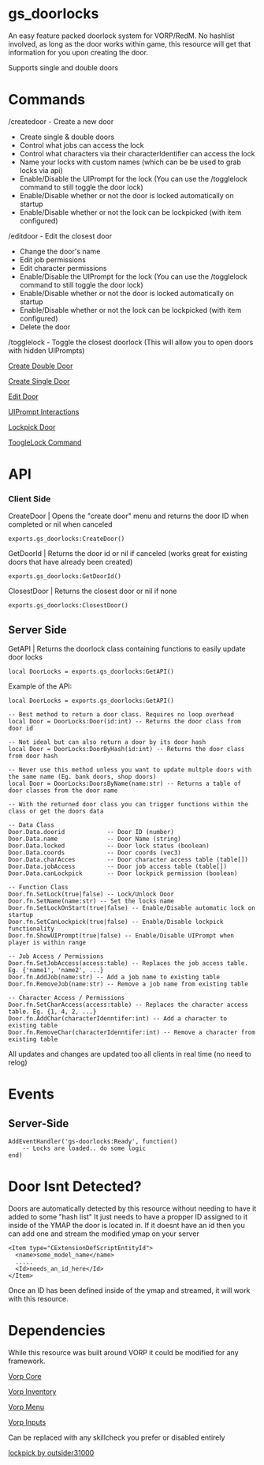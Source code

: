 ﻿# gs_doorlocks

An easy feature packed doorlock system for VORP/RedM.
No hashlist involved, as long as the door works within game, this resource will get that information for you upon creating the door.

Supports single and double doors

# Commands
/createdoor - Create a new door
  - Create single & double doors
  - Control what jobs can access the lock
  - Control what characters via their characterIdentifier can access the lock
  - Name your locks with custom names (which can be be used to grab locks via api)
  - Enable/Disable the UIPrompt for the lock (You can use the /togglelock command to still toggle the door lock)
  - Enable/Disable whether or not the door is locked automatically on startup
  - Enable/Disable whether or not the lock can be lockpicked (with item configured)

/editdoor - Edit the closest door
  - Change the door's name
  - Edit job permissions
  - Edit character permissions
  - Enable/Disable the UIPrompt for the lock (You can use the /togglelock command to still toggle the door lock)
  - Enable/Disable whether or not the door is locked automatically on startup
  - Enable/Disable whether or not the lock can be lockpicked (with item configured)
  - Delete the door

/togglelock - Toggle the closest doorlock (This will allow you to open doors with hidden UIPrompts)

[Create Double Door](https://uploads.nbrp.city/projects/gs-doorlocks/CreateDoubleDoor.mp4)

[Create Single Door](https://uploads.nbrp.city/projects/gs-doorlocks/CreateSingleDoor.mp4)

[Edit Door](https://uploads.nbrp.city/projects/gs-doorlocks/EditDoor.mp4)

[UIPrompt Interactions](https://uploads.nbrp.city/projects/gs-doorlocks/PromptInteraction.mp4)

[Lockpick Door](https://uploads.nbrp.city/projects/gs-doorlocks/LockpickDoor.mp4)

[ToogleLock Command](https://uploads.nbrp.city/projects/gs-doorlocks/toggledoor.mp4)

# API

### Client Side

CreateDoor | Opens the "create door" menu and returns the door ID when completed or nil when canceled
```
exports.gs_doorlocks:CreateDoor() 
```

GetDoorId | Returns the door id or nil if canceled (works great for existing doors that have already been created)
```
exports.gs_doorlocks:GetDoorId() 
```

ClosestDoor | Returns the closest door or nil if none
```
exports.gs_doorlocks:ClosestDoor()
```


## Server Side

GetAPI | Returns the doorlock class containing functions to easily update door locks
```
local DoorLocks = exports.gs_doorlocks:GetAPI()
```

Example of the API:
```
local DoorLocks = exports.gs_doorlocks:GetAPI()

-- Best method to return a door class. Requires no loop overhead
local Door = DoorLocks:Door(id:int) -- Returns the door class from door id

-- Not ideal but can also return a door by its door hash
local Door = DoorLocks:DoorByHash(id:int) -- Returns the door class from door hash

-- Never use this method unless you want to update multple doors with the same name (Eg. bank doors, shop doors)
local Door = DoorLocks:DoorsByName(name:str) -- Returns a table of door classes from the door name

-- With the returned door class you can trigger functions within the class or get the doors data

-- Data Class
Door.Data.doorid            -- Door ID (number)
Door.Data.name              -- Door Name (string)
Door.Data.locked            -- Door lock status (boolean)
Door.Data.coords            -- Door coords (vec3)
Door.Data.charAcces         -- Door character access table (table[])
Door.Data.jobAccess         -- Door job access table (table[])
Door.Data.canLockpick       -- Door lockpick permission (boolean)

-- Function Class
Door.fn.SetLock(true|false) -- Lock/Unlock Door
Door.fn.SetName(name:str) -- Set the locks name
Door.fn.SetLockOnStart(true|false) -- Enable/Disable automatic lock on startup
Door.fn.SetCanLockpick(true|false) -- Enable/Disable lockpick functionality
Door.fn.ShowUIPrompt(true|false) -- Enable/Disable UIPrompt when player is within range

-- Job Access / Permissions
Door.fn.SetJobAccess(access:table) -- Replaces the job access table. Eg. {'name1', 'name2', ...}
Door.fn.AddJob(name:str) -- Add a job name to existing table
Door.fn.RemoveJob(name:str) -- Remove a job name from existing table

-- Character Access / Permissions
Door.fn.SetCharAccess(access:table) -- Replaces the character access table. Eg. {1, 4, 2, ...}
Door.fn.AddChar(characterIdenntifer:int) -- Add a character to existing table
Door.fn.RemoveChar(characterIdenntifer:int) -- Remove a character from existing table

```

All updates and changes are updated too all clients in real time (no need to relog)


# Events 


## Server-Side 

```
AddEventHandler('gs-doorlocks:Ready', function()
    -- Locks are loaded.. do some logic
end)
```

# Door Isnt Detected?

Doors are automatically detected by this resource without needing to have it added to some "hash list"
It just needs to have a propper ID assigned to it inside of the YMAP the door is located in. 
If it doesnt have an id then you can add one and stream the modified ymap on your server

```
<Item type="CExtensionDefScriptEntityId">
  <name>some_model_name</name>
  .....
  <Id>needs_an_id_here</Id>
</Item>
```
Once an ID has been defined inside of the ymap and streamed, it will work with this resource.


# Dependencies
While this resource was built around VORP it could be modified for any framework.

[Vorp Core](https://github.com/VORPCORE/vorp_core-lua)

[Vorp Inventory](https://github.com/VORPCORE/vorp_inventory-lua)

[Vorp Menu](https://github.com/VORPCORE/vorp_menu)

[Vorp Inputs](https://github.com/VORPCORE/vorp_inputs-lua)

Can be replaced with any skillcheck you prefer or disabled entirely

[lockpick by outsider31000](https://github.com/outsider31000/lockpick)

